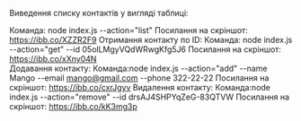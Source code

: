 Виведення списку контактів у вигляді таблиці:

Команда: node index.js --action="list" Посилання на скріншот: https://ibb.co/XZZR2F9
Отримання контакту по ID: Команда: node index.js --action="get" --id 05olLMgyVQdWRwgKfg5J6 Посилання на скріншот: https://ibb.co/xXny04N    
Додавання контакту: Команда:node index.js --action="add" --name Mango --email mango@gmail.com --phone 322-22-22 Посилання на скріншот: https://ibb.co/cxrJgyv
Видалення контакту: Команда:node index.js --action="remove" --id drsAJ4SHPYqZeG-83QTVW Посилання на скріншот: https://ibb.co/kK3mg3p
